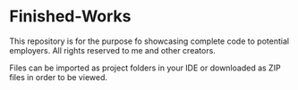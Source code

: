# Finished-Works

This repository is for the purpose fo showcasing complete code to potential employers. All rights reserved to me and other creators.

Files can be imported as project folders in your IDE or downloaded as ZIP files in order to be viewed.
